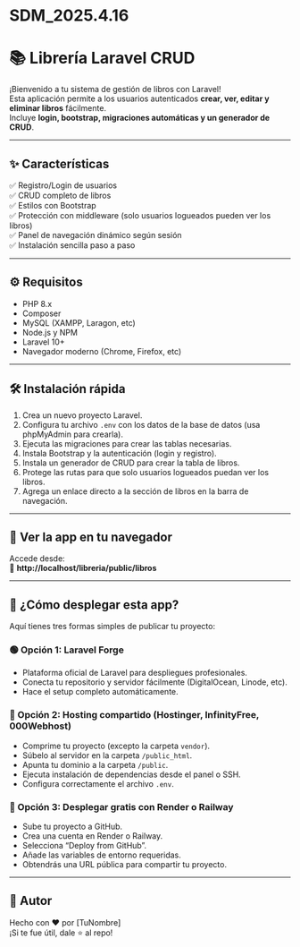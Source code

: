 # SDM_2025.4.16
# 📚 Librería Laravel CRUD

¡Bienvenido a tu sistema de gestión de libros con Laravel!  
Esta aplicación permite a los usuarios autenticados **crear, ver, editar y eliminar libros** fácilmente.  
Incluye **login, bootstrap, migraciones automáticas y un generador de CRUD**.

---

## ✨ Características

✅ Registro/Login de usuarios  
✅ CRUD completo de libros  
✅ Estilos con Bootstrap  
✅ Protección con middleware (solo usuarios logueados pueden ver los libros)  
✅ Panel de navegación dinámico según sesión  
✅ Instalación sencilla paso a paso

---

## ⚙️ Requisitos

- PHP 8.x  
- Composer  
- MySQL (XAMPP, Laragon, etc)  
- Node.js y NPM  
- Laravel 10+  
- Navegador moderno (Chrome, Firefox, etc)

---

## 🛠️ Instalación rápida

1. Crea un nuevo proyecto Laravel.  
2. Configura tu archivo `.env` con los datos de la base de datos (usa phpMyAdmin para crearla).  
3. Ejecuta las migraciones para crear las tablas necesarias.  
4. Instala Bootstrap y la autenticación (login y registro).  
5. Instala un generador de CRUD para crear la tabla de libros.  
6. Protege las rutas para que solo usuarios logueados puedan ver los libros.  
7. Agrega un enlace directo a la sección de libros en la barra de navegación.

---

## 👀 Ver la app en tu navegador

Accede desde:  
📍 **http://localhost/libreria/public/libros**

---

## 🚀 ¿Cómo desplegar esta app?

Aquí tienes tres formas simples de publicar tu proyecto:

### 🟢 Opción 1: Laravel Forge

- Plataforma oficial de Laravel para despliegues profesionales.
- Conecta tu repositorio y servidor fácilmente (DigitalOcean, Linode, etc).
- Hace el setup completo automáticamente.

### 🔵 Opción 2: Hosting compartido (Hostinger, InfinityFree, 000Webhost)

- Comprime tu proyecto (excepto la carpeta `vendor`).
- Súbelo al servidor en la carpeta `/public_html`.
- Apunta tu dominio a la carpeta `/public`.
- Ejecuta instalación de dependencias desde el panel o SSH.
- Configura correctamente el archivo `.env`.

### 🔴 Opción 3: Desplegar gratis con Render o Railway

- Sube tu proyecto a GitHub.
- Crea una cuenta en Render o Railway.
- Selecciona “Deploy from GitHub”.
- Añade las variables de entorno requeridas.
- Obtendrás una URL pública para compartir tu proyecto.

---

## 🙌 Autor

Hecho con ❤️ por [TuNombre]  
¡Si te fue útil, dale ⭐ al repo!

